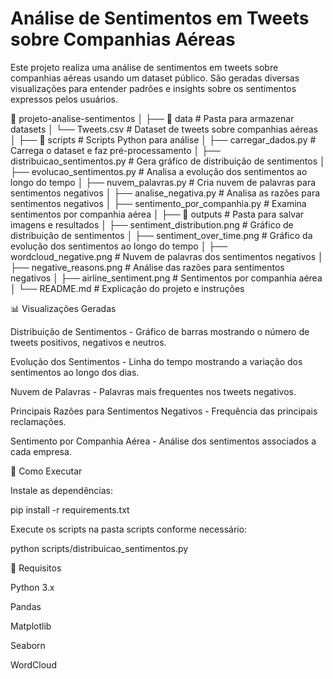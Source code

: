 # Análise de Sentimentos em Tweets sobre Companhias Aéreas

Este projeto realiza uma análise de sentimentos em tweets sobre companhias aéreas usando um dataset público. São geradas diversas visualizações para entender padrões e insights sobre os sentimentos expressos pelos usuários.

📂 projeto-analise-sentimentos
│
├── 📂 data                    # Pasta para armazenar datasets
│   └── Tweets.csv             # Dataset de tweets sobre companhias aéreas
│
├── 📂 scripts                 # Scripts Python para análise
│   ├── carregar_dados.py      # Carrega o dataset e faz pré-processamento
│   ├── distribuicao_sentimentos.py  # Gera gráfico de distribuição de sentimentos
│   ├── evolucao_sentimentos.py     # Analisa a evolução dos sentimentos ao longo do tempo
│   ├── nuvem_palavras.py      # Cria nuvem de palavras para sentimentos negativos
│   ├── analise_negativa.py    # Analisa as razões para sentimentos negativos
│   ├── sentimento_por_companhia.py  # Examina sentimentos por companhia aérea
│
├── 📂 outputs                 # Pasta para salvar imagens e resultados
│   ├── sentiment_distribution.png     # Gráfico de distribuição de sentimentos
│   ├── sentiment_over_time.png         # Gráfico da evolução dos sentimentos ao longo do tempo
│   ├── wordcloud_negative.png          # Nuvem de palavras dos sentimentos negativos
│   ├── negative_reasons.png            # Análise das razões para sentimentos negativos
│   ├── airline_sentiment.png           # Sentimentos por companhia aérea
│
└── README.md                   # Explicação do projeto e instruções

📊 Visualizações Geradas

Distribuição de Sentimentos - Gráfico de barras mostrando o número de tweets positivos, negativos e neutros.

Evolução dos Sentimentos - Linha do tempo mostrando a variação dos sentimentos ao longo dos dias.

Nuvem de Palavras - Palavras mais frequentes nos tweets negativos.

Principais Razões para Sentimentos Negativos - Frequência das principais reclamações.

Sentimento por Companhia Aérea - Análise dos sentimentos associados a cada empresa.

🚀 Como Executar

Instale as dependências:

pip install -r requirements.txt

Execute os scripts na pasta scripts conforme necessário:

python scripts/distribuicao_sentimentos.py

📌 Requisitos

Python 3.x

Pandas

Matplotlib

Seaborn

WordCloud
